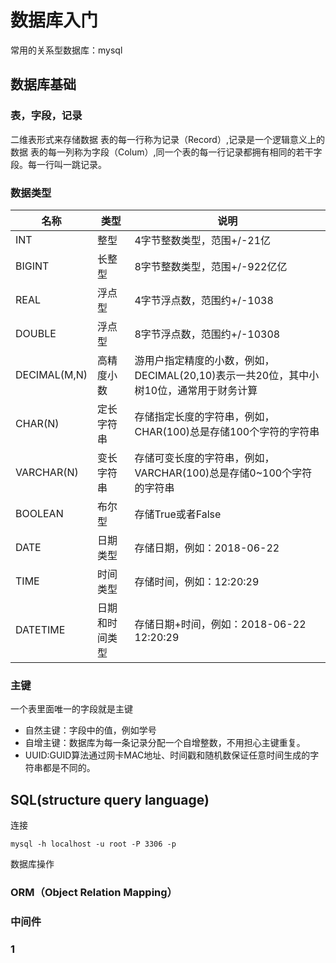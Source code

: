 # 数据库入门

常用的关系型数据库：mysql

## 数据库基础

### 表，字段，记录

二维表形式来存储数据
表的每一行称为记录（Record）,记录是一个逻辑意义上的数据
表的每一列称为字段（Colum）,同一个表的每一行记录都拥有相同的若干字段。每一行叫一跳记录。

### 数据类型

|  名称   | 类型  | 说明  |
|  ----  | ----  | ----  |
| INT | 整型 | 4字节整数类型，范围+/-21亿 |
| BIGINT | 长整型 | 8字节整数类型，范围+/-922亿亿 |
| REAL | 浮点型 | 4字节浮点数，范围约+/-1038 |
| DOUBLE | 浮点型 | 8字节浮点数，范围约+/-10308 |
| DECIMAL(M,N) | 高精度小数 | 游用户指定精度的小数，例如，DECIMAL(20,10)表示一共20位，其中小树10位，通常用于财务计算 |
| CHAR(N) | 定长字符串 | 存储指定长度的字符串，例如，CHAR(100)总是存储100个字符的字符串 |
| VARCHAR(N) | 变长字符串 | 存储可变长度的字符串，例如，VARCHAR(100)总是存储0~100个字符的字符串 |
| BOOLEAN | 布尔型 | 存储True或者False |
| DATE | 日期类型 | 存储日期，例如：2018-06-22 |
| TIME | 时间类型 | 存储时间，例如：12:20:29 |
| DATETIME | 日期和时间类型 | 存储日期+时间，例如：2018-06-22 12:20:29 |

### 主键

一个表里面唯一的字段就是主键

- 自然主键：字段中的值，例如学号
- 自增主键：数据库为每一条记录分配一个自增整数，不用担心主键重复。
- UUID:GUID算法通过网卡MAC地址、时间戳和随机数保证任意时间生成的字符串都是不同的。

## SQL(structure query language)

连接

```shell
mysql -h localhost -u root -P 3306 -p
```

数据库操作

### ORM（Object Relation Mapping）

### 中间件

### 1